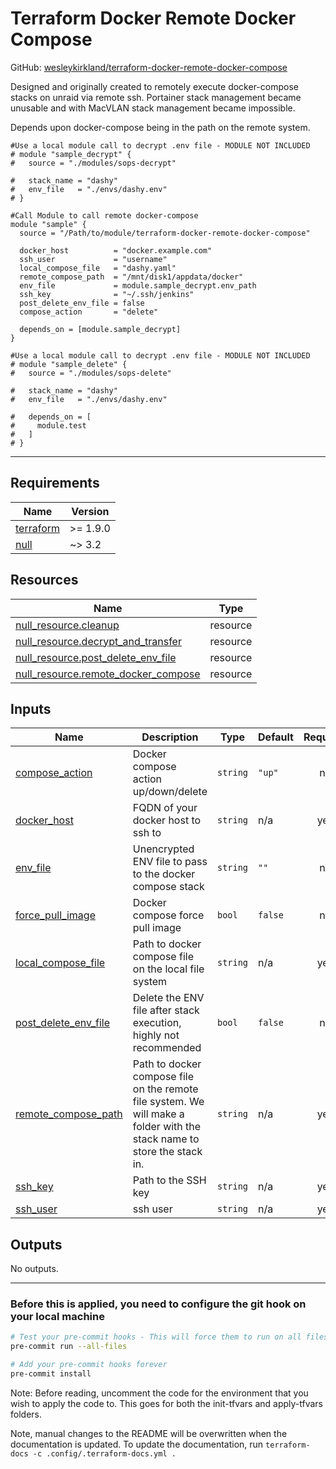 <!-- BEGIN_TF_DOCS -->
# Terraform Docker Remote Docker Compose

GitHub: [wesleykirkland/terraform-docker-remote-docker-compose](https://github.com/wesleykirkland/terraform-docker-remote-docker-compose)

Designed and originally created to remotely execute docker-compose stacks on unraid via remote ssh. Portainer stack management became unusable and with MacVLAN stack management became impossible.

Depends upon docker-compose being in the path on the remote system.

```hcl
#Use a local module call to decrypt .env file - MODULE NOT INCLUDED
# module "sample_decrypt" {
#   source = "./modules/sops-decrypt"

#   stack_name = "dashy"
#   env_file   = "./envs/dashy.env"
# }

#Call Module to call remote docker-compose
module "sample" {
  source = "/Path/to/module/terraform-docker-remote-docker-compose"

  docker_host          = "docker.example.com"
  ssh_user             = "username"
  local_compose_file   = "dashy.yaml"
  remote_compose_path  = "/mnt/disk1/appdata/docker"
  env_file             = module.sample_decrypt.env_path
  ssh_key              = "~/.ssh/jenkins"
  post_delete_env_file = false
  compose_action       = "delete"

  depends_on = [module.sample_decrypt]
}

#Use a local module call to decrypt .env file - MODULE NOT INCLUDED
# module "sample_delete" {
#   source = "./modules/sops-delete"

#   stack_name = "dashy"
#   env_file   = "./envs/dashy.env"

#   depends_on = [
#     module.test
#   ]
# }
```

---

## Requirements

| Name | Version |
|------|---------|
| <a name="requirement_terraform"></a> [terraform](#requirement\_terraform) | >= 1.9.0 |
| <a name="requirement_null"></a> [null](#requirement\_null) | ~> 3.2 |

## Resources

| Name | Type |
|------|------|
| [null_resource.cleanup](https://registry.terraform.io/providers/hashicorp/null/latest/docs/resources/resource) | resource |
| [null_resource.decrypt_and_transfer](https://registry.terraform.io/providers/hashicorp/null/latest/docs/resources/resource) | resource |
| [null_resource.post_delete_env_file](https://registry.terraform.io/providers/hashicorp/null/latest/docs/resources/resource) | resource |
| [null_resource.remote_docker_compose](https://registry.terraform.io/providers/hashicorp/null/latest/docs/resources/resource) | resource |

## Inputs

| Name | Description | Type | Default | Required |
|------|-------------|------|---------|:--------:|
| <a name="input_compose_action"></a> [compose\_action](#input\_compose\_action) | Docker compose action up/down/delete | `string` | `"up"` | no |
| <a name="input_docker_host"></a> [docker\_host](#input\_docker\_host) | FQDN of your docker host to ssh to | `string` | n/a | yes |
| <a name="input_env_file"></a> [env\_file](#input\_env\_file) | Unencrypted ENV file to pass to the docker compose stack | `string` | `""` | no |
| <a name="input_force_pull_image"></a> [force\_pull\_image](#input\_force\_pull\_image) | Docker compose force pull image | `bool` | `false` | no |
| <a name="input_local_compose_file"></a> [local\_compose\_file](#input\_local\_compose\_file) | Path to docker compose file on the local file system | `string` | n/a | yes |
| <a name="input_post_delete_env_file"></a> [post\_delete\_env\_file](#input\_post\_delete\_env\_file) | Delete the ENV file after stack execution, highly not recommended | `bool` | `false` | no |
| <a name="input_remote_compose_path"></a> [remote\_compose\_path](#input\_remote\_compose\_path) | Path to docker compose file on the remote file system. We will make a folder with the stack name to store the stack in. | `string` | n/a | yes |
| <a name="input_ssh_key"></a> [ssh\_key](#input\_ssh\_key) | Path to the SSH key | `string` | n/a | yes |
| <a name="input_ssh_user"></a> [ssh\_user](#input\_ssh\_user) | ssh user | `string` | n/a | yes |

## Outputs

No outputs.

---

### Before this is applied, you need to configure the git hook on your local machine
```bash
# Test your pre-commit hooks - This will force them to run on all files
pre-commit run --all-files

# Add your pre-commit hooks forever
pre-commit install
```

Note: Before reading, uncomment the code for the environment that you
wish to apply the code to. This goes for both the init-tfvars and apply-tfvars
folders.

Note, manual changes to the README will be overwritten when the documentation is updated. To update the documentation, run `terraform-docs -c .config/.terraform-docs.yml .`
<!-- END_TF_DOCS -->